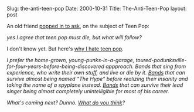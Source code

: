 Slug: the-anti-teen-pop
Date: 2000-10-31
Title: The-Anti-Teen-Pop
layout: post

An old friend <a href="http://www.redmonk.net/187">popped in to ask</a>, on the subject of Teen Pop:

<i>yes I agree that teen pop must die, but what will follow?</i>

I don&#39;t know yet. But here&#39;s <a href="http://www.redmonk.net/188">why I hate teen pop</a>.

<i>I prefer the home-grown, young-punks-in-a-garage, toured-podunksville-for-four-years-before-being-discovered appproach. Bands that sing from experience, who write their own stuff, and live or die by it. <a href="http://www.u2.com">Bands</a> that can survive almost being named &quot;The Hype&quot; before realizing their insanity and taking the name of a spyplane instead. <a href="http://www.remhq.com">Bands</a> that can survive their lead singer being almost completely unintelligible for most of his career.

What&#39;s coming next? Dunno. <a href="http://www.redmonk.net/188/reply">What do you think</a>?</i>
